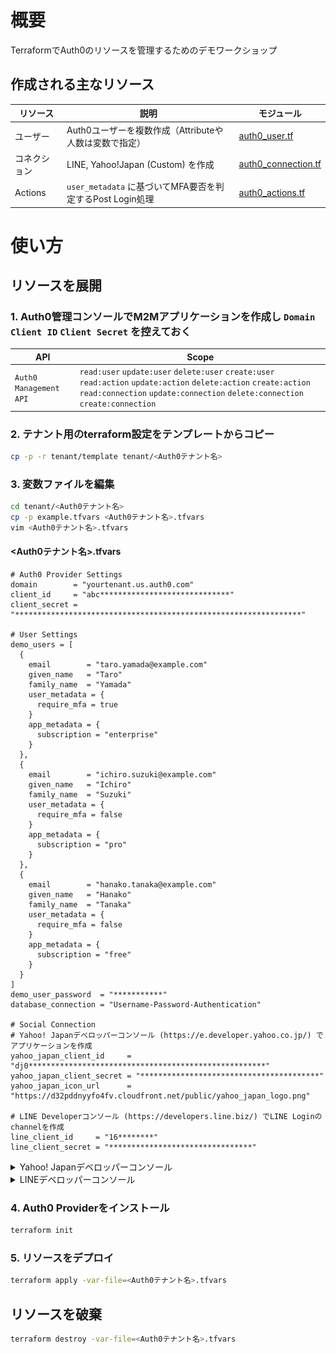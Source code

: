 # 概要

TerraformでAuth0のリソースを管理するためのデモワークショップ

## 作成される主なリソース

| リソース | 説明 | モジュール |
| --- | --- | --- |
| ユーザー | Auth0ユーザーを複数作成（Attributeや人数は変数で指定） | [auth0_user.tf](modules/common/auth0_user.tf) |
| コネクション | LINE, Yahoo!Japan (Custom) を作成 | [auth0_connection.tf](modules/common/auth0_connection.tf) |
| Actions | `user_metadata` に基づいてMFA要否を判定するPost Login処理 | [auth0_actions.tf](modules/common/auth0_actions.tf) |

# 使い方

## リソースを展開

### 1. Auth0管理コンソールでM2Mアプリケーションを作成し `Domain` `Client ID` `Client Secret` を控えておく

| **API** | **Scope** |
| --- | --- |
| `Auth0 Management API` | `read:user` `update:user` `delete:user` `create:user` `read:action` `update:action` `delete:action` `create:action` `read:connection` `update:connection` `delete:connection` `create:connection` |

### 2. テナント用のterraform設定をテンプレートからコピー

```bash
cp -p -r tenant/template tenant/<Auth0テナント名>
```

### 3. 変数ファイルを編集

```bash
cd tenant/<Auth0テナント名>
cp -p example.tfvars <Auth0テナント名>.tfvars
vim <Auth0テナント名>.tfvars
```

#### <Auth0テナント名>.tfvars

```hcl
# Auth0 Provider Settings
domain        = "yourtenant.us.auth0.com"
client_id     = "abc*****************************"
client_secret = "****************************************************************"

# User Settings
demo_users = [
  {
    email        = "taro.yamada@example.com"
    given_name   = "Taro"
    family_name  = "Yamada"
    user_metadata = {
      require_mfa = true
    }
    app_metadata = {
      subscription = "enterprise"
    }
  },
  {
    email        = "ichiro.suzuki@example.com"
    given_name   = "Ichiro"
    family_name  = "Suzuki"
    user_metadata = {
      require_mfa = false
    }
    app_metadata = {
      subscription = "pro"
    }
  },
  {
    email        = "hanako.tanaka@example.com"
    given_name   = "Hanako"
    family_name  = "Tanaka"
    user_metadata = {
      require_mfa = false
    }
    app_metadata = {
      subscription = "free"
    }
  }
]
demo_user_password  = "***********"
database_connection = "Username-Password-Authentication"

# Social Connection
# Yahoo! Japanデベロッパーコンソール (https://e.developer.yahoo.co.jp/) でアプリケーションを作成
yahoo_japan_client_id     = "dj0*****************************************************"
yahoo_japan_client_secret = "****************************************"
yahoo_japan_icon_url      = "https://d32pddnyyfo4fv.cloudfront.net/public/yahoo_japan_logo.png"

# LINE Developerコンソール (https://developers.line.biz/) でLINE Loginのchannelを作成
line_client_id     = "16********"
line_client_secret = "********************************"

```

<details>

<summary>Yahoo! Japanデベロッパーコンソール</summary>

#### サーバーサイドアプリケーションを指定

![アプリケーション作成](../images/yahoo_japan_application.png)

#### コールバックURLには `https://AUTH0_DOMAIN/login/callback` を設定

![コールバックURL設定](../images/yahoo_japan_callback.png)

#### クライアントIDとシークレットを `.tfvars` に設定

![アプリケーション設定確認](../images/yahoo_japan_settings.png)

</details>

<details>

<summary>LINEデベロッパーコンソール</summary>

#### LINE LoginのChannel作成

![Channel作成](../images/line_create_channel.png)

#### コールバックURLには `https://AUTH0_DOMAIN/login/callback` を設定

![コールバックURL設定](../images/line_callback.png)

#### Channel IDとシークレットを `.tfvars` に設定

![Channel設定確認](../images/line_settings_channel_id.png)  
![Channel設定確認](../images/line_settings_channel_secret.png)

</details>

### 4. Auth0 Providerをインストール

```bash
terraform init
```

### 5. リソースをデプロイ

```bash
terraform apply -var-file=<Auth0テナント名>.tfvars
```

## リソースを破棄

```bash
terraform destroy -var-file=<Auth0テナント名>.tfvars
```
